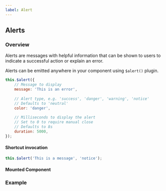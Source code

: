 ```yaml
---
label: Alert
---
```


## Alerts

### Overview

Alerts are messages with helpful information that can be shown to users to indicate a successful action or explain an error.

Alerts can be emitted anywhere in your component using `$alert()` plugin.

``` js
this.$alert({
    // Message to display
    message: 'This is an error',
    
    // Alert type, e.g. 'success', 'danger', 'warning', 'notice'
    // Defaults to 'neutral'
    color: 'danger',
    
    // Milliseconds to display the alert
    // Set to 0 to require manual close
    // Defaults to 8s 
    duration: 5000,
});
```

#### Shortcut invocation

``` js
this.$alert('This is a message', 'notice');
```

#### Mounted Component

<ComponentMeta name="NAlert" />

### Example

<ComponentDemo name="AlertPlugin" />

